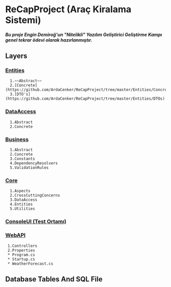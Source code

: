 # ReCapProject (Araç Kiralama Sistemi)
##### Bu proje Engin Demiroğ'un "Nitelikli" Yazılım Geliştirici Geliştirme Kampı genel tekrar ödevi olarak hazırlanmıştır.

## Layers
### [Entities](https://github.com/ArdaCenker/ReCapProject/tree/master/Entities)
      1.~~Abstract~~
      2.[Concrete](https://github.com/ArdaCenker/ReCapProject/tree/master/Entities/Concrete)
      3.[DTO's](https://github.com/ArdaCenker/ReCapProject/tree/master/Entities/DTOs)
    
### [DataAccess](https://github.com/ArdaCenker/ReCapProject/tree/master/DataAccess)
      1.Abstract
      2.Concrete
  
### [Business](https://github.com/ArdaCenker/ReCapProject/tree/master/Business)
      1.Abstract
      2.Concrete
      3.Constants
      4.DependencyResolvers
      5.ValidationRules
  
### [Core](https://github.com/ArdaCenker/ReCapProject/tree/master/Core)
      1.Aspects
      2.CrossCuttingConcerns
      3.DataAccess
      4.Entities
      5.Utilities
  
### [ConsoleUI (Test Ortamı)](https://github.com/ArdaCenker/ReCapProject/tree/master/ConsoleUI)
  
### [WebAPI](https://github.com/ArdaCenker/ReCapProject/tree/master/WebAPI)
     1.Controllers
     2.Properties
     * Program.cs
     * Startup.cs
     * WeatherForecast.cs


## Database Tables And SQL File
